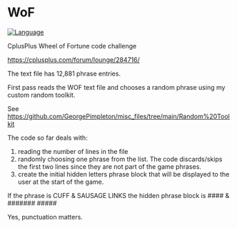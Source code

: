 # WoF

[![Language](https://img.shields.io/badge/Language%20-C++-blue.svg)](https://github.com/GeorgePimpleton/Win32-games/)

CplusPlus Wheel of Fortune code challenge

https://cplusplus.com/forum/lounge/284716/

The text file has 12,881 phrase entries.

First pass reads the WOF text file and chooses a random phrase using my custom random toolkit.

See https://github.com/GeorgePimpleton/misc_files/tree/main/Random%20Toolkit

The code so far deals with:

1. reading the number of lines in the file
2. randomly choosing one phrase from the list.  The code discards/skips the first two lines since they are not part of the game phrases.
3. create the initial hidden letters phrase block that will be displayed to the user at the start of the game.

If the phrase is CUFF & SAUSAGE LINKS the hidden phrase block is #### & ####### #####

Yes, punctuation matters.
